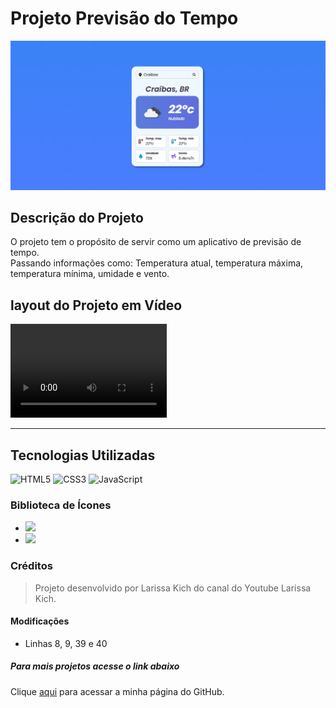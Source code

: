 # Projeto Previsão do Tempo

<img src="./images/previsao-tempo.png" alt="imagem da tela incial onde mostra os dados da previsão do tempo">

## Descrição do Projeto

<p>O projeto tem o propósito de servir como um aplicativo de previsão de tempo. <br>
Passando informações como: Temperatura atual, temperatura máxima, temperatura mínima, umidade e vento.

</p>

## layout do Projeto em Vídeo

<video controls width="250px" height="150px">
<source src="./images/previsao.mp4" type="video.mp4"/>
</video>

***

## Tecnologias Utilizadas

![HTML5](https://img.shields.io/badge/html5-%23E34F26.svg?style=for-the-badge&logo=html5&logoColor=white)
![CSS3](https://img.shields.io/badge/css3-%231572B6.svg?style=for-the-badge&logo=css3&logoColor=white)
![JavaScript](https://img.shields.io/badge/javascript-%23323330.svg?style=for-the-badge&logo=javascript&logoColor=%23F7DF1E)

### Biblioteca de Ícones

- ![](https://cdnjs.com/libraries/font-awesome) 
- ![](https://fontawesome.com/)


### Créditos

> <p>Projeto desenvolvido por Larissa Kich do canal do Youtube Larissa Kich.</p>

#### Modificações 

- Linhas 8, 9, 39 e 40 

##### Para mais projetos acesse o link abaixo

Clique [aqui](https://github.com/Paullo-Nunes) para acessar a minha página do GitHub.